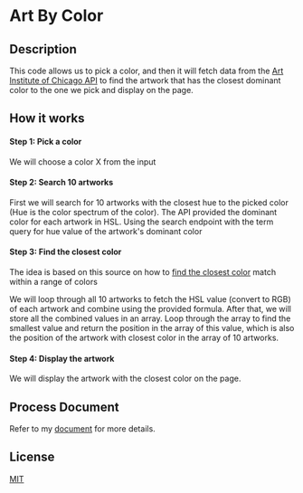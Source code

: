 # Art By Color
## Description
This code allows us to pick a color, and then it will fetch data from the 
[Art Institute of Chicago API](https://api.artic.edu/docs/#introduction) to find the artwork that has the closest 
dominant color to the one we pick and display on the page.

## How it works
#### Step 1: Pick a color
We will choose a color X from the input

#### Step 2: Search 10 artworks
First we will search for 10 artworks with the closest hue to the picked color
(Hue is the color spectrum of the color).
The API provided the dominant color for each artwork in HSL. Using the search endpoint with the term query for hue value of the artwork's dominant color

#### Step 3: Find the closest color
The idea is based on this source on how to [find the closest color](https://stackoverflow.com/questions/33216509/find-closest-colour-match-within-range-of-colours) match within a range of colors

We will loop through all 10 artworks to fetch the HSL value (convert to RGB) of each artwork and 
combine using the provided formula. After that, we will store all the combined values in an array.
Loop through the array to find the smallest value and return the position in the array of this value,
which is also the position of the artwork with closest color in the array of 10 artworks.

#### Step 4: Display the artwork
We will display the artwork with the closest color on the page.

## Process Document
Refer to my [document](https://sheridanc-my.sharepoint.com/:b:/g/personal/phamhang_shernet_sheridancollege_ca/EZzg_F_CCSFDqWGP2x8Nov8BXIaZXm5Ab2WqLHf8dfmAZA?e=iBKzPH) for more details.

## License
[MIT](https://choosealicense.com/licenses/mit/)
